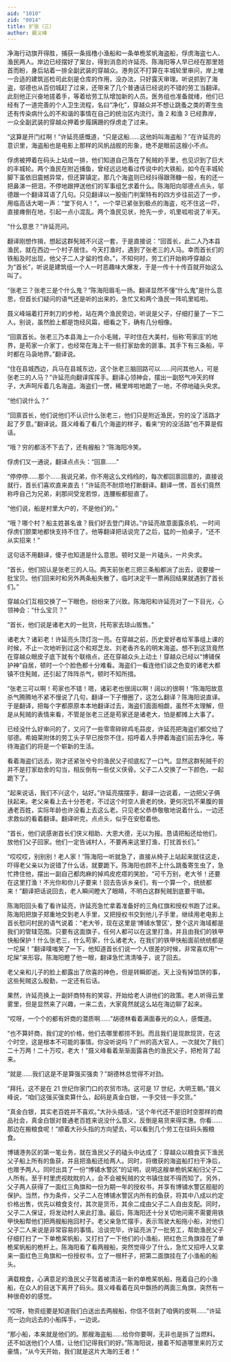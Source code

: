 ```yaml
---
aid: "1010"
zid: "0014"
title: 扩张（三）
author: 聂义峰
---
```


净海行动旗开得胜，捕获一条摇橹小渔船和一条单桅浆帆海盗船，俘虏海盗七人、渔民两人。岸边已经摆好了案台，得到消息的许延亮、陈海阳等人早已经在那里翘首而盼，身后站着一排全副武装的穿越众。港务区不打算在丰城轮里审问，岸上唯一合适的建筑巡检司此刻是仓库的作用，没办法，只好露天审理。听说抓到了海盗，邬德也从百仞城赶了过来，还带来了几个普通话已经说的不错的劳工当翻译。此刻他正兴奋地搓着手，等着给劳工队增加新的人员。医务组也准备就绪，他们已经有了一道完善的个人卫生流程，名曰“净化”，穿越众并不想让跳蚤之类的寄生虫还有传染病什么的不和谐的事情在自己的统治区内流行。渔 2 和渔 3 已经靠岸，一众全副武装的穿越众押着步履蹒跚的俘虏走了过来。

“这算是开门红啊！”许延亮感慨道，“只是这船……这他妈叫海盗船？”在许延亮的意识里，海盗船也是电影上那样的风帆战舰的形象，绝不是眼前这艘小不点。

俘虏被押着在码头上站成一排，他们知道自己落在了髡贼的手里，也见识到了巨大的丰城轮。两个渔民在附近捕鱼，曾经远远地看过传说中的大铁船，如今在丰城轮脚下虽依旧震撼异常，但还算镇定。那几个海盗则已经抖得跟筛糠一般，有的还一把鼻涕一把泪，不停地跟押送他们的军事组乞求着什么。陈海阳向邬德点点头，邬德跟一个翻译耳语了几句。只见翻译以一股衙门判案特有的四方步往前迈了一步，用临高话大喝一声：“堂下何人！”，一个早已紧张到极点的海盗，吃不住这一吓，直接瘫倒在地，引起一点小混乱。两个渔民见状，抢先一步，叽里呱啦说了半天。

“什么意思？”许延亮问。

翻译刚想作揖，想起这群髡贼不兴这一套，于是直接说：“回首长，此二人乃本县渔民，就在西边一个村子居住。今天打渔时，遇到了张老三的人马。幸而首长们的铁船及时出现，他父子二人才留的性命。”，不知何时，劳工们开始称呼穿越众为“首长”，听说是建筑组一个人一时恶趣味大爆发，于是一传十十传百就开始这么叫了。

“张老三？张老三是个什么鬼？”陈海阳眉毛一扬。翻译显然不懂“什么鬼”是什么意思，但首长们疑问的语气还是听的出来的，急忙又和两个渔民一阵叽里呱啦。

聂义峰端着打开刺刀的步枪，站在两个渔民旁边，听说是父子，仔细打量了一下二人。别说，虽然脸上都是饱经风霜，细看之下，确有几分相像。

“回禀首长。张老三乃本县海上一介小毛贼，平时住在大美村，俗称‘苟家庄’的地界，是苟家一介家丁，也经常在海上干一些打家劫舍的匪事。其手下有三条船，平时都在马袅地界。”翻译说。

“住在县城西边，兵马在县城东边，这个张老三脑回路可以……问问其他人，可是张老三的人马？”许延亮向翻译挥挥手。翻译心领神会，摆出一副怒气冲天的样子，大声呵斥着几名海盗。海盗们一愣，稀里哗啦地跪了一地，不停地磕头央求。

“他们说什么？”

“回禀首长，他们说他们不认识什么张老三，他们只是附近渔民，穷的没了活路才起了歹意。”翻译说。聂义峰看了看几个海盗的样子，看来“穷的没活路”也不算是假话。

“哦？穷的都活不下去了，还有艘船？”陈海阳冷笑。

俘虏们又一通说，翻译点点头：“回禀……”

“停停停……那个……我说兄弟，你不用这么文绉绉的，每次都回禀回禀的，直接说就行，首长们喜欢直来直去！”许延亮不耐烦地打断翻译。翻译一愣，首长们竟然称呼自己为兄弟，刹那间受宠若惊，连腰板都挺直了。

“他们说，船是村里大户的，不是他们的。”

“哦？哪个村？船主姓甚名谁？我们好去登门拜访。”许延亮故意面露杀机，一时间俘虏们颤栗地都快支持不住了。他等翻译把话说完了之后，猛的一拍桌子，“还不从实招来！”

这句话不用翻译，傻子也知道是什么意思。顿时又是一片磕头，一片央求。

“首长，他们招认是张老三的人马。两天前张老三把三条船都派了出去，说要接一批宝贝。他们回来时和另外两条船失散了，临时决定干一票再回结果就遇到了首长们。”

穿越众们互相交换了一下眼色，纷纷来了兴致。陈海阳和许延亮对了一下目光，心领神会：“什么宝贝？”

“首长，他们说是诸老大的一批货，托苟家去琼山贩售。”

诸老大？诸彩老！许延亮头顶灯泡一亮。在穿越之前，历史爱好者给军事组上课的时候，不止一次地听到过这个和郑芝龙、刘老香齐名的明末海盗。想不到这货竟然在穿越众眼皮子底下就有个联络点，还在穿越众头上动土！穿越众已经以“博铺保护神”自居，顿时一个个脸色都十分难看。海盗们一看连他们谈之色变的诸老大都镇不住髡贼，还引起了阵阵杀气，顿时不知所措。

“张老三可以啊！苟家也不错！嗯，诸彩老也很阔以啊！阔以的很啊！”陈海阳故意杀气腾腾地不紧不慢说了几句，翻译一下子懵圈了，这怎么翻译？陈海阳说直译。于是翻译，把每个字都原原本本地翻译过去，海盗们面面相觑，虽然不太理解，但是从髡贼的表情来看，不管是张老三还是苟家还是诸老大，怕是都摊上大事了。

已经没什么好审问的了，又问了一些零零碎碎鸡毛蒜皮，许延亮把海盗们都交给了邬德。希姆莱附体的劳工头子早已按奈不住，招呼着人手押着海盗们前去净化，等待海盗们的将是一个崭新的生活。

看着海盗们远去，刚才还紧张兮兮的渔民父子彻底松了一口气。显然这群髡贼干的并不是打家劫舍的勾当，相反倒有一些仗义侠骨。父子二人交换了一下颜色，一起跪下了。

“起来说话，我们不兴这个，站好。”许延亮摆摆手，翻译一边说着，一边把父子俩扶起来。老父亲看上去十分苍老，不过这个时空人衰老的快，更何况饥不果腹的普通老百姓，实际年龄也许没看上去这么老。只见老父恭恭敬敬地说着什么，一边还求救似的看着翻译。翻译听完，点点头，似乎在安慰着他。

“首长，他们说感谢首长们侠义相助、大恩大德，无以为报。恳请把船还给他们，放他们父子回家。他们一定告诫村人，不要再来这里打渔，打扰首长们。”

“哎哎哎，别别别！老人家！”陈海阳一听就急了，直接从椅子上站起来就往这走，吓得老父亲以为说错了什么话，就要跪下。陈海阳也顾不上什么跳蚤寄生虫了，急忙搀住他，摆出一副自己都肉麻的掉鸡皮疙瘩的笑脸，“可千万别，老大爷！还要在这里打渔！不光你和你儿子要来！回去告诉乡亲们，有一个算一个，统统都来！”翻译把话说回去，老人瞬间瞪大了眼睛，不明白这群髡贼到底要干嘛。

陈海阳回头看了看许延亮，许延亮急忙拿着准备好的三角红旗和授权书跑了过来。陈海阳把旗子郑重地交到老人手里，又把授权书交到他儿子手里，继续用老电影上首长慰问村民的语气说着：“老大爷，现在这里是‘博铺水警区’，整个这片海域都是我们的管辖范围。只要有这面旗子，任何人都可以在这里打渔，并且由我们的铁甲快船保护！什么张老三，什么苟家，什么诸老大，在我们的铁甲快船面前统统都是一坨屎！”翻译噗嗤笑了一下，他知道首长们说一个人很差的时候，非常喜欢用“一坨屎”来形容。陈海阳瞪了他一眼，翻译急忙清清嗓子，说了回去。

老父亲和儿子的脸上都露出了欣喜的神色，但是转瞬即逝。天上没有掉馅饼的事，这些髡贼这么殷勤，一定还有后话。

果然，许延亮换上一副奸商特有的笑容，开始给老人讲他们的政策。老人听得云里雾里，但是显然来了兴趣，一来二去，大家竟然就这么站在海边聊了起来。

“哎呀，一个个的都有奸商的潜质啊……”胡德林看着满面春光的众人，感慨道。

“也不算奸商，我们定的价格，他们去哪里都捞不到。而且我们是现款现货，在这个时空，这是根本不可能的事情。你没听说吗？广州的高大官人，一次就欠了我们二十万两！二十万哎，老大！”聂义峰看着渐渐面露喜色的渔民父子，把枪背了起来。

“就是……我们这是不是算强买强卖？”胡德林总觉得不对劲。

“拜托，这不是在 21 世纪你家门口的农贸市场。这可是 17 世纪，大明王朝。”聂义峰说，“咱们这强买强卖算什么，起码是真金白银，一手交钱一手交货。”

“真金白银，其实老百姓并不喜欢。”大孙头插话，“这个年代还不是旧时空那样的商品社会，真金白银对普通老百姓来说没什么意义，反倒是易货来得实惠。你看……那边在搬粮食呢！”顺着大孙头指的方向望去，可以看到几个劳工在往码头搬粮食。

博铺港务区的第一笔业务，就在渔民父子的磕头中达成了：穿越众以粮食买下渔民父子船上所有的鱼获，并且把渔船还给两人。同时，将缴获的海盗船打扫干净后，也赠予两人。同时出具了一份“博铺水警区”的证明，说明这艘单桅帆桨船归父子二人所有。至于村里虎视眈眈的人，会不会被髡贼的文书镇住就不得而知了。另外，父子两人获得了一面红三角旗和一份为期一年的授权书，并享有博铺水警区舰艇的保护。当然，作为条件，父子二人在博铺水警区内所有的鱼获，将其中八成以约定价格出售，优先以粮食支付，其次是货币，其余二成由父子二人自由支配。同时，父子二人保证，将发动村人来此打渔。最后，陈海阳还十分关切地问需不需要用铁甲快船帮他们把两艘船拖回村子。老父亲急忙摆手，表示驾驶大船拖小船，对他们父子二人来说是非常容易的事情。洽谈完毕，许延亮派了一批劳工，帮助渔民父子仔细打扫了一下单桅桨帆船，又打扫了一下他们的小渔船，把红色三角旗挂在了单桅桨帆船的桅杆上。陈海阳看了看两艘船，突然觉得少了什么，急忙又招呼人又拿来一面红色三角旗和一份授权书，立了一根杆子，把第二面旗挂在了小渔船的船头。

满载粮食，心满意足的渔民父子驾着被清洁一新的单桅桨帆船，拖着自己的小渔船，在众人的目送下离开了码头。聂义峰看着在风中飘扬的两面三角旗，突然有一种很奇妙的感觉。

“哎呀，物资组要是知道我们白送出去两艘船，你信不信剥了咱俩的皮啊……”许延亮一边向远去的小船挥手，一边说。

“那小船，本来就是他们的。那艘海盗船……给你你要啊，无非也是拆了当燃料。还不如送他们个人情，让他们记得我们的好。”陈海阳说，接着不知道哪里来的万丈豪情，“从今天开始，我们就是这片大海的王者！”
